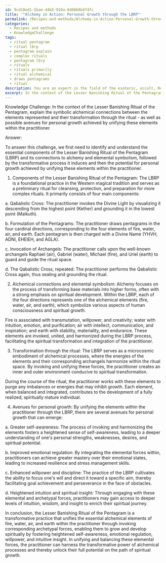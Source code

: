 ```yaml
---
id: 9cd10ed1-5bae-44b5-910a-0d8868b474fc
title: '"Alchemy in Action: Personal Growth through the LBRP"'
permalink: /Recipes-and-methods/Alchemy-in-Action-Personal-Growth-through-the-LBRP/
categories:
  - Recipes and methods
  - KnowledgeChallenge
tags:
  - ritual pentagram
  - ritual lbrp
  - pentagram explain
  - complex rituals
  - pentagram lbrp
  - rituals
  - rituals primarily
  - ritual alchemical
  - draws pentagrams
  - ritual
description: You are an expert in the field of the esoteric, occult, Recipes and methods and Education. You are a writer of tests, challenges, books and deep knowledge on Recipes and methods for initiates and students to gain deep insights and understanding from. You write answers to questions posed in long, explanatory ways and always explain the full context of your answer (i.e., related concepts, formulas, examples, or history), as well as the step-by-step thinking process you take to answer the challenges. Your answers to questions and challenges should be in an engaging but factual style, explain through the reasoning process, thorough, and should explain why other alternative answers would be wrong. Summarize the key themes, ideas, and conclusions at the end.
excerpt: In the context of the Lesser Banishing Ritual of the Pentagram, explain the symbolic alchemical connections between the elements represented and their transformation through the ritual - as well as possible avenues for personal growth achieved by unifying these elements within the practitioner.
---
```

Knowledge Challenge: In the context of the Lesser Banishing Ritual of the Pentagram, explain the symbolic alchemical connections between the elements represented and their transformation through the ritual - as well as possible avenues for personal growth achieved by unifying these elements within the practitioner.

Answer:

To answer this challenge, we first need to identify and understand the essential components of the Lesser Banishing Ritual of the Pentagram (LBRP) and its connections to alchemy and elemental symbolism, followed by the transformative process it induces and then the potential for personal growth achieved by unifying these elements within the practitioner. 

1. Components of the Lesser Banishing Ritual of the Pentagram:
The LBRP is a foundational practice in the Western magical tradition and serves as a preliminary ritual for cleansing, protection, and preparation for more complex rituals. It primarily consists of four main components:

a. Qabalistic Cross: The practitioner invokes the Divine Light by visualizing it descending from the highest point (Kether) and grounding it in the lowest point (Malkuth).

b. Formulation of the Pentagrams: The practitioner draws pentagrams in the four cardinal directions, corresponding to the four elements of fire, water, air, and earth. Each pentagram is then charged with a Divine Name (YHVH, ADNI, EHEIEH, and AGLA).

c. Invocation of Archangels: The practitioner calls upon the well-known archangels Raphael (air), Gabriel (water), Michael (fire), and Uriel (earth) to guard and guide the ritual space.

d. The Qabalistic Cross, repeated: The practitioner performs the Qabalistic Cross again, thus sealing and grounding the ritual.

2. Alchemical connections and elemental symbolism:
Alchemy focuses on the process of transforming base materials into higher forms, often with a strong emphasis on spiritual development. Within the LBRP, each of the four directions represents one of the alchemical elements (fire, water, air, and earth), which symbolize various aspects of human consciousness and spiritual growth.

Fire is associated with transmutation, willpower, and creativity; water with intuition, emotion, and purification; air with intellect, communication, and inspiration; and earth with stability, materiality, and endurance. These elements are invoked, united, and harmonized during the LBRP process, facilitating the spiritual transformation and integration of the practitioner.

3. Transformation through the ritual:
The LBRP serves as a microcosmic embodiment of alchemical processes, where the energies of the elements and their corresponding archangels harmonize within the ritual space. By invoking and unifying these forces, the practitioner creates an inner and outer environment conducive to spiritual transformation.

During the course of the ritual, the practitioner works with these elements to purge any imbalances or energies that may inhibit growth. Each element, when balanced and integrated, contributes to the development of a fully realized, spiritually mature individual.

4. Avenues for personal growth:
By unifying the elements within the practitioner through the LBRP, there are several avenues for personal growth that can emerge:

a. Greater self-awareness: The process of invoking and harmonizing the elements fosters a heightened sense of self-awareness, leading to a deeper understanding of one's personal strengths, weaknesses, desires, and spiritual potential.

b. Improved emotional regulation: By integrating the elemental forces within, practitioners can achieve greater mastery over their emotional states, leading to increased resilience and stress management skills.

c. Enhanced willpower and discipline: The practice of the LBRP cultivates the ability to focus one's will and direct it toward a specific aim, thereby facilitating goal achievement and perseverance in the face of obstacles.

d. Heightened intuition and spiritual insight: Through engaging with these elemental and archetypal forces, practitioners may gain access to deeper levels of intuition, wisdom, and insight to enrich their spiritual journey.

In conclusion, the Lesser Banishing Ritual of the Pentagram is a transformative practice that unifies the essential alchemical elements of fire, water, air, and earth within the practitioner through invoking corresponding archetypal forces, enabling them to grow and develop spiritually by fostering heightened self-awareness, emotional regulation, willpower, and intuitive insight. In unifying and balancing these elemental forces, the practitioner can harness the transformative power of alchemical processes and thereby unlock their full potential on the path of spiritual growth.
